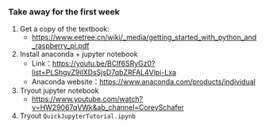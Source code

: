 ### Take away for the first week
1. Get a copy of the textbook:
   * https://www.eetree.cn/wiki/_media/getting_started_with_python_and_raspberry_pi.pdf
2. Install anaconda + jupyter notebook
   * Link：https://youtu.be/BClf6SRyGz0?list=PLShgvZ9iIXDsSjsD7qbZRFAL4Vlpi-Lxa
   * Anaconda website：https://www.anaconda.com/products/individual
3. Tryout jupyter notebook
   * https://www.youtube.com/watch?v=HW29067qVWk&ab_channel=CoreySchafer
4. Tryout `QuickJupyterTutorial.ipynb`
